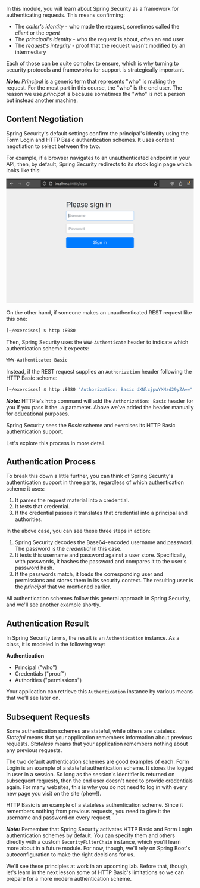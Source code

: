 In this module, you will learn about Spring Security as a framework for authenticating requests. This means confirming:

- The _caller's identity_ - who made the request, sometimes called the _client_ or the _agent_
- The _principal's identity_ - who the request is about, often an end user
- The _request's integrity_ - proof that the request wasn't modified by an intermediary

Each of those can be quite complex to ensure, which is why turning to security protocols and frameworks for support is strategically important.

**_Note:_** _Principal_ is a generic term that represents "who" is making the request. For the most part in this course, the "who" is the end user. The reason we use _principal_ is because sometimes the "who" is not a person but instead another machine.

## Content Negotiation

Spring Security's default settings confirm the principal's identity using the Form Login and HTTP Basic authentication schemes. It uses content negotiation to select between the two.

For example, if a browser navigates to an unauthenticated endpoint in your API, then, by default, Spring Security redirects to its stock login page which looks like this:

![Default Spring Security login page](https://raw.githubusercontent.com/spring-academy/spring-academy-assets/main/courses/course-secure-rest-api-oauth2/default-login-page.png "Default Spring Security login page")

On the other hand, if someone makes an unauthenticated REST request like this one:

```bash
[~/exercises] $ http :8080
```

Then, Spring Security uses the `WWW-Authenticate` header to indicate which authentication scheme it expects:

```bash
WWW-Authenticate: Basic
```

Instead, if the REST request supplies an `Authorization` header following the HTTP Basic scheme:

```bash
[~/exercises] $ http :8080 "Authorization: Basic dXNlcjpwYXNzd29yZA=="
```

**_Note:_** HTTPie's `http` command will add the `Authorization: Basic` header for you if you pass it the `-a` parameter. Above we've added the header manually for educational purposes.

Spring Security sees the _Basic_ scheme and exercises its HTTP Basic authentication support.

Let's explore this process in more detail.

## Authentication Process

To break this down a little further, you can think of Spring Security's authentication support in three parts, regardless of which authentication scheme it uses:

1. It parses the request material into a credential.
2. It tests that credential.
3. If the credential passes it translates that credential into a principal and authorities.

In the above case, you can see these three steps in action:

1. Spring Security decodes the Base64-encoded username and password. The password is the _credential_ in this case.
2. It tests this username and password against a user store. Specifically, with passwords, it hashes the password and compares it to the user's password hash.
3. If the passwords match, it loads the corresponding user and permissions and stores them in its security context. The resulting user is the _principal_ that we mentioned earlier.

All authentication schemes follow this general approach in Spring Security, and we'll see another example shortly.

## Authentication Result

In Spring Security terms, the result is an `Authentication` instance. As a class, it is modeled in the following way:

**Authentication**

- Principal ("who")
- Credentials ("proof")
- Authorities ("permissions")

Your application can retrieve this `Authentication` instance by various means that we'll see later on.

## Subsequent Requests

Some authentication schemes are stateful, while others are stateless. _Stateful_ means that your application remembers information about previous requests. _Stateless_ means that your application remembers nothing about any previous requests.

The two default authentication schemes are good examples of each. Form Login is an example of a stateful authentication scheme. It stores the logged in user in a session. So long as the session's identifier is returned on subsequent requests, then the end user doesn't need to provide credentials again. For many websites, this is why you do not need to log in with every new page you visit on the site (phew!).

HTTP Basic is an example of a stateless authentication scheme. Since it remembers nothing from previous requests, you need to give it the username and password on every request.

**_Note:_** Remember that Spring Security activates HTTP Basic and Form Login authentication schemes by default. You can specify them and others directly with a custom `SecurityFilterChain` instance, which you'll learn more about in a future module. For now, though, we'll rely on Spring Boot's autoconfiguration to make the right decisions for us.

We'll see these principles at work in an upcoming lab. Before that, though, let's learn in the next lesson some of HTTP Basic's limitations so we can prepare for a more modern authentication scheme.

